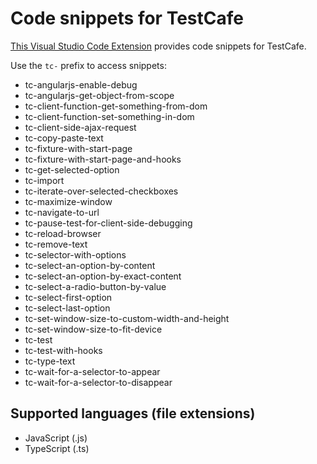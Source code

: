 # Code snippets for TestCafe

[This Visual Studio Code Extension](https://marketplace.visualstudio.com/items?itemName=hdorgeval.testcafe-snippets) provides code snippets for TestCafe.

Use the `tc-` prefix to access snippets:

- tc-angularjs-enable-debug
- tc-angularjs-get-object-from-scope
- tc-client-function-get-something-from-dom
- tc-client-function-set-something-in-dom
- tc-client-side-ajax-request
- tc-copy-paste-text
- tc-fixture-with-start-page
- tc-fixture-with-start-page-and-hooks
- tc-get-selected-option
- tc-import
- tc-iterate-over-selected-checkboxes
- tc-maximize-window
- tc-navigate-to-url
- tc-pause-test-for-client-side-debugging
- tc-reload-browser
- tc-remove-text
- tc-selector-with-options
- tc-select-an-option-by-content
- tc-select-an-option-by-exact-content
- tc-select-a-radio-button-by-value
- tc-select-first-option
- tc-select-last-option
- tc-set-window-size-to-custom-width-and-height
- tc-set-window-size-to-fit-device
- tc-test
- tc-test-with-hooks
- tc-type-text
- tc-wait-for-a-selector-to-appear
- tc-wait-for-a-selector-to-disappear

## Supported languages (file extensions)

* JavaScript (.js)
* TypeScript (.ts)


